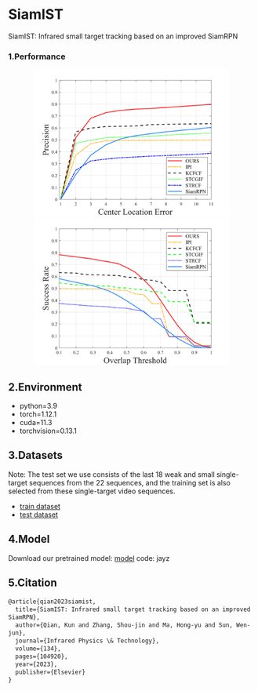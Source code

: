 # SiamIST
SiamIST: Infrared small target tracking based on an improved SiamRPN
### 1.Performance
<div align=center><img width="400" height="300" src="https://github.com/JayChou-z/image_container/blob/main/Precision.png"/><img width="400" height="300" src="https://github.com/JayChou-z/image_container/blob/main/success.png"/></div>


## 2.Environment
- python=3.9  
- torch=1.12.1  
- cuda=11.3  
- torchvision=0.13.1


## 3.Datasets

Note: The test set we use consists of the last 18 weak and small single-target sequences from the 22 sequences, and the training set is also selected from these single-target video sequences.
* [train dataset](https://www.scidb.cn/en/detail?dataSetId=808025946870251520&version=V2)
* [test dataset](https://www.scidb.cn/en/detail?dataSetId=720626420933459968&version=V1)
## 4.Model
Download our pretrained model:
[model](https://pan.baidu.com/s/1WDNzGo_Zo4mlZqzjwUsW7A?pwd=jayz) code: jayz

  
## 5.Citation
```
@article{qian2023siamist,
  title={SiamIST: Infrared small target tracking based on an improved SiamRPN},
  author={Qian, Kun and Zhang, Shou-jin and Ma, Hong-yu and Sun, Wen-jun},
  journal={Infrared Physics \& Technology},
  volume={134},
  pages={104920},
  year={2023},
  publisher={Elsevier}
}
```
